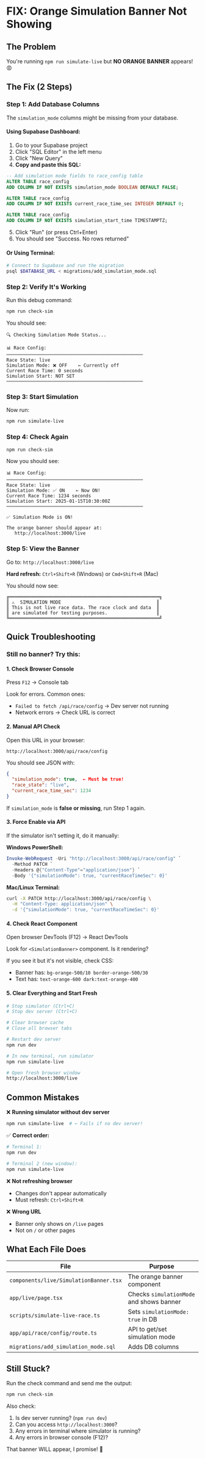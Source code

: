 # FIX: Orange Simulation Banner Not Showing

## The Problem

You're running `npm run simulate-live` but **NO ORANGE BANNER** appears! 😡

## The Fix (2 Steps)

### Step 1: Add Database Columns

The `simulation_mode` columns might be missing from your database.

#### Using Supabase Dashboard:

1. Go to your Supabase project
2. Click "SQL Editor" in the left menu
3. Click "New Query"
4. **Copy and paste this SQL:**

```sql
-- Add simulation mode fields to race_config table
ALTER TABLE race_config 
ADD COLUMN IF NOT EXISTS simulation_mode BOOLEAN DEFAULT FALSE;

ALTER TABLE race_config 
ADD COLUMN IF NOT EXISTS current_race_time_sec INTEGER DEFAULT 0;

ALTER TABLE race_config 
ADD COLUMN IF NOT EXISTS simulation_start_time TIMESTAMPTZ;
```

5. Click "Run" (or press Ctrl+Enter)
6. You should see "Success. No rows returned"

#### Or Using Terminal:

```bash
# Connect to Supabase and run the migration
psql $DATABASE_URL < migrations/add_simulation_mode.sql
```

### Step 2: Verify It's Working

Run this debug command:

```bash
npm run check-sim
```

You should see:

```
🔍 Checking Simulation Mode Status...

📊 Race Config:
──────────────────────────────────────────────────
Race State: live
Simulation Mode: ❌ OFF    ← Currently off
Current Race Time: 0 seconds
Simulation Start: NOT SET
──────────────────────────────────────────────────
```

### Step 3: Start Simulation

Now run:

```bash
npm run simulate-live
```

### Step 4: Check Again

```bash
npm run check-sim
```

Now you should see:

```
📊 Race Config:
──────────────────────────────────────────────────
Race State: live
Simulation Mode: ✅ ON    ← Now ON!
Current Race Time: 1234 seconds
Simulation Start: 2025-01-15T10:30:00Z
──────────────────────────────────────────────────

✅ Simulation Mode is ON!

The orange banner should appear at:
   http://localhost:3000/live
```

### Step 5: View the Banner

Go to: `http://localhost:3000/live`

**Hard refresh:** `Ctrl+Shift+R` (Windows) or `Cmd+Shift+R` (Mac)

You should now see:

```
╔═══════════════════════════════════════════════════════╗
║ ⚠️  SIMULATION MODE                                   ║
║ This is not live race data. The race clock and data  ║
║ are simulated for testing purposes.                  ║
╚═══════════════════════════════════════════════════════╝
```

## Quick Troubleshooting

### Still no banner? Try this:

#### 1. Check Browser Console

Press `F12` → Console tab

Look for errors. Common ones:
- `Failed to fetch /api/race/config` → Dev server not running
- Network errors → Check URL is correct

#### 2. Manual API Check

Open this URL in your browser:
```
http://localhost:3000/api/race/config
```

You should see JSON with:
```json
{
  "simulation_mode": true,  ← Must be true!
  "race_state": "live",
  "current_race_time_sec": 1234
}
```

If `simulation_mode` is **false or missing**, run Step 1 again.

#### 3. Force Enable via API

If the simulator isn't setting it, do it manually:

**Windows PowerShell:**
```powershell
Invoke-WebRequest -Uri "http://localhost:3000/api/race/config" `
  -Method PATCH `
  -Headers @{"Content-Type"="application/json"} `
  -Body '{"simulationMode": true, "currentRaceTimeSec": 0}'
```

**Mac/Linux Terminal:**
```bash
curl -X PATCH http://localhost:3000/api/race/config \
  -H "Content-Type: application/json" \
  -d '{"simulationMode": true, "currentRaceTimeSec": 0}'
```

#### 4. Check React Component

Open browser DevTools (F12) → React DevTools

Look for `<SimulationBanner>` component. Is it rendering?

If you see it but it's not visible, check CSS:
- Banner has: `bg-orange-500/10 border-orange-500/30`
- Text has: `text-orange-600 dark:text-orange-400`

#### 5. Clear Everything and Start Fresh

```bash
# Stop simulator (Ctrl+C)
# Stop dev server (Ctrl+C)

# Clear browser cache
# Close all browser tabs

# Restart dev server
npm run dev

# In new terminal, run simulator
npm run simulate-live

# Open fresh browser window
http://localhost:3000/live
```

## Common Mistakes

❌ **Running simulator without dev server**
```bash
npm run simulate-live  # ← Fails if no dev server!
```

✅ **Correct order:**
```bash
# Terminal 1:
npm run dev

# Terminal 2 (new window):
npm run simulate-live
```

❌ **Not refreshing browser**
- Changes don't appear automatically
- Must refresh: `Ctrl+Shift+R`

❌ **Wrong URL**
- Banner only shows on `/live` pages
- Not on `/` or other pages

## What Each File Does

| File | Purpose |
|------|---------|
| `components/live/SimulationBanner.tsx` | The orange banner component |
| `app/live/page.tsx` | Checks `simulationMode` and shows banner |
| `scripts/simulate-live-race.ts` | Sets `simulationMode: true` in DB |
| `app/api/race/config/route.ts` | API to get/set simulation mode |
| `migrations/add_simulation_mode.sql` | Adds DB columns |

## Still Stuck?

Run the check command and send me the output:

```bash
npm run check-sim
```

Also check:
1. Is dev server running? (`npm run dev`)
2. Can you access `http://localhost:3000`?
3. Any errors in terminal where simulator is running?
4. Any errors in browser console (F12)?

That banner WILL appear, I promise! 🎯





